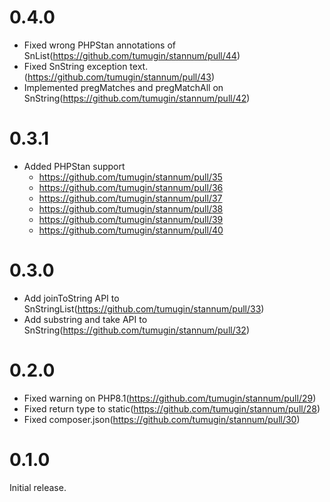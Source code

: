 # 0.4.0
- Fixed wrong PHPStan annotations of SnList(https://github.com/tumugin/stannum/pull/44)
- Fixed SnString exception text.(https://github.com/tumugin/stannum/pull/43)
- Implemented pregMatches and pregMatchAll on SnString(https://github.com/tumugin/stannum/pull/42)

# 0.3.1
- Added PHPStan support
  - https://github.com/tumugin/stannum/pull/35
  - https://github.com/tumugin/stannum/pull/36
  - https://github.com/tumugin/stannum/pull/37
  - https://github.com/tumugin/stannum/pull/38
  - https://github.com/tumugin/stannum/pull/39
  - https://github.com/tumugin/stannum/pull/40

# 0.3.0
- Add joinToString API to SnStringList(https://github.com/tumugin/stannum/pull/33)
- Add substring and take API to SnString(https://github.com/tumugin/stannum/pull/32)

# 0.2.0
- Fixed warning on PHP8.1(https://github.com/tumugin/stannum/pull/29)
- Fixed return type to static(https://github.com/tumugin/stannum/pull/28)
- Fixed composer.json(https://github.com/tumugin/stannum/pull/30)

# 0.1.0
Initial release.
